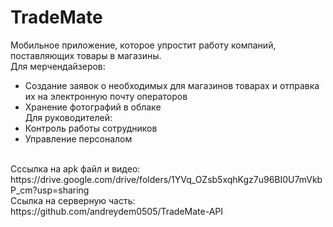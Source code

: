 # TradeMate
Мобильное приложение, которое упростит работу компаний, поставляющих товары в магазины.<br>
Для мерчендайзеров:
- Создание заявок о необходимых для магазинов товарах и отправка их на электронную почту операторов
- Хранение фотографий в облаке<br>
Для руководителей:
- Контроль работы сотрудников
- Управление персоналом
<br>
Сссылка на apk файл и видео: https://drive.google.com/drive/folders/1YVq_OZsb5xqhKgz7u96BI0U7mVkbP_cm?usp=sharing<br>
Ссылка на серверную часть: https://github.com/andreydem0505/TradeMate-API
